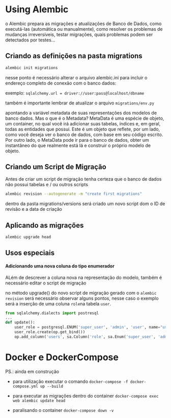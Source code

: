 # Using Alembic

o Alembic prepara as migrações e atualizações de Banco de Dados, como executá-las (automática ou manualmente), como resolver os problemas de mudanças irreversíveis, testar migrações, quais problemas podem ser detectados por testes...

## Criando as definições na pasta migrations

```bash
alembic init migrations
```

nesse ponto é necessário alterar o arquivo alembic.ini para incluir o endereço completo de conexão com o banco dados:

exemplo: `sqlalchemy.url = driver://user:pass@localhost/dbname`

também é importante lembrar de atualizar o arquivo `migrations/env.py`

apontando a variável metadata de suas representações dos modelos de banco dados. Mas o que é o Metadata? MetaData é uma espécie de objeto, um container, no qual você irá adicionar suas tabelas, índices e, em geral, todas as entidades que possui. Este é um objeto que reflete, por um lado, como você deseja ver o banco de dados, com base em seu código escrito. Por outro lado, o MetaData pode ir para o banco de dados, obter um instantâneo do que realmente está lá e construir o próprio modelo de objeto.

## Criando um Script de Migração

Antes de criar um script de migração tenha certeza que o banco de dados não possui tabelas e / ou outros scripts

```bash
alembic revision --autogenerate -m "create first migrations"
```

dentro da pasta migrations/versions será criado um novo script dom o ID de revisão e a data de criação

## Aplicando as migrações

```bash
alembic upgrade head

```

## Usos especiais

#### Adicionando uma nova coluna do tipo enumerador

ALém de descrever a coluna nova na representação do modelo, também é necessário editar o script de migração

no método upgrade() do novo script de migração gerado com o `alembic revision` será necessário observar alguns pontos, nesse caso o exemplo será a inserção de uma coluna `role`na tabela `user`.

```python
from sqlalchemy.dialects import postresql
...
def update():
    user_role = postgresql.ENUM('super_user', 'admin', 'user', name="user_role")
    user_role.create(op.get_bind())
    op.add_column('users', sa.Column('role', sa.Enum('super_user', 'admin', 'user', name="user_role"), server_default='user', nullable=False))
```

# Docker e DockerCompose

PS.: ainda em construção

- para utilização executar o comando `docker-compose -f docker-compose.yml up --build`

- para executar as migrações dentro do container `docker-compose exec web alembic update head`

- paralisando o container `docker-compose down -v`
